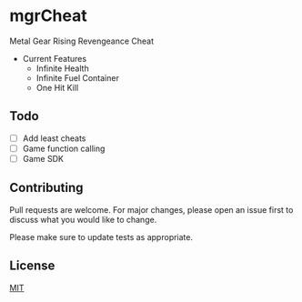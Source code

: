 # mgrCheat
Metal Gear Rising Revengeance Cheat

- Current Features
    - Infinite Health
    - Infinite Fuel Container
    - One Hit Kill
    
## Todo
 - [ ] Add least cheats
 - [ ] Game function calling
 - [ ] Game SDK
  
## Contributing
Pull requests are welcome. For major changes, please open an issue first to discuss what you would like to change.

Please make sure to update tests as appropriate.

## License
[MIT](https://choosealicense.com/licenses/mit/)
